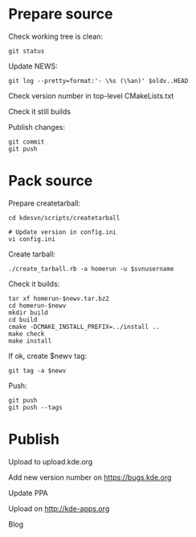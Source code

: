 # Prepare source

Check working tree is clean:

    git status

Update NEWS:

    git log --pretty=format:'- \%s (\%an)' $oldv..HEAD

Check version number in top-level CMakeLists.txt

Check it still builds

Publish changes:

    git commit
    git push

# Pack source

Prepare createtarball:

    cd kdesvn/scripts/createtarball

    # Update version in config.ini
    vi config.ini

Create tarball:

    ./create_tarball.rb -a homerun -u $svnusername

Check it builds:

    tar xf homerun-$newv.tar.bz2
    cd homerun-$newv
    mkdir build
    cd build
    cmake -DCMAKE_INSTALL_PREFIX=../install ..
    make check
    make install

If ok, create $newv tag:

    git tag -a $newv

Push:

    git push
    git push --tags

# Publish

Upload to upload.kde.org

Add new version number on https://bugs.kde.org

Update PPA

Upload on http://kde-apps.org

Blog
